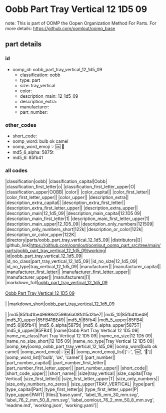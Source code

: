# Oobb Part Tray Vertical 12 1D5 09  

note: This is part of OOMP the Oopen Organization Method For Parts. For more details: https://github.com/oomlout/oomp_base

##  part details





### id
* oomp_id: oobb_part_tray_vertical_12_1d5_09
  * classification: oobb
  * type: part
  * size: tray_vertical
  * color: 
  * description_main: 12_1d5_09
  * description_extra: 
  * manufacturer: 
  * part_number: 

### other_codes
* short_code: 
* oomp_word: bulb ok camel
* oomp_word_emoji :bulb: :ok: :camel:
* md5_6_alpha: 5875t
* md5_6: 85fb41

### all codes 
|classification|oobb|
|classification_capital|Oobb|
|classification_first_letter|o|
|classification_first_letter_upper|O|
|classification_upper|OOBB|
|color||
|color_capital||
|color_first_letter||
|color_first_letter_upper||
|color_upper||
|description_extra||
|description_extra_capital||
|description_extra_first_letter||
|description_extra_first_letter_upper||
|description_extra_upper||
|description_main|12_1d5_09|
|description_main_capital|12.1D5 09|
|description_main_first_letter|1|
|description_main_first_letter_upper|1|
|description_main_upper|12_1D5_09|
|description_only_numbers|121509|
|description_only_numbers_short|122k|
|description_or_color|122k|
|description_or_color_upper|122K|
|directory|parts/oobb_part_tray_vertical_12_1d5_09|
|distributors|[]|
|github_link|https://github.com/oomlout/oomlout_oomp_part_src/tree/main/parts/oobb_part_tray_vertical_12_1d5_09/working|
|id|oobb_part_tray_vertical_12_1d5_09|
|id_no_class|part_tray_vertical_12_1d5_09|
|id_no_size|12_1d5_09|
|id_no_type|tray_vertical_12_1d5_09|
|manufacturer||
|manufacturer_capital||
|manufacturer_first_letter||
|manufacturer_first_letter_upper||
|manufacturer_upper||
|manufacturers|[]|
|markdown_full|[oobb_part_tray_vertical_12_1d5_09](https://github.com/oomlout/oomlout_oomp_part_src/tree/main/parts/oobb_part_tray_vertical_12_1d5_09/working)<br>[](https://github.com/oomlout/oomlout_oomp_part_src/tree/main/parts/oobb_part_tray_vertical_12_1d5_09/working)<br>[Oobb Part Tray Vertical 12 1D5 09](https://github.com/oomlout/oomlout_oomp_part_src/tree/main/parts/oobb_part_tray_vertical_12_1d5_09/working)<br><br>|
|markdown_short|[oobb_part_tray_vertical_12_1d5_09](https://github.com/oomlout/oomlout_oomp_part_src/tree/main/parts/oobb_part_tray_vertical_12_1d5_09/working)<br><br>|
|md5|85fb41be49698d2598b6a08fd15d2be7|
|md5_10|85fb41be49|
|md5_10_upper|85FB41BE49|
|md5_5|85fb4|
|md5_5_upper|85FB4|
|md5_6|85fb41|
|md5_6_alpha|5875t|
|md5_6_alpha_upper|5875T|
|md5_6_upper|85FB41|
|name|Oobb Part Tray Vertical 12 1D5 09|
|name_no_class|Part Tray Vertical 12 1D5 09|
|name_no_size|12 1D5 09|
|name_no_size_short|12 1D5 09|
|name_no_type|Tray Vertical 12 1D5 09|
|oomp_key|oomp_oobb_part_tray_vertical_12_1d5_09|
|oomp_word|bulb ok camel|
|oomp_word_emoji|:bulb: :ok: :camel:|
|oomp_word_emoji_list|[':bulb:', ':ok:', ':camel:']|
|oomp_word_list|['bulb', 'ok', 'camel']|
|part_number||
|part_number_capital||
|part_number_first_letter||
|part_number_first_letter_upper||
|part_number_upper||
|short_code||
|short_code_upper||
|short_name||
|size|tray_vertical|
|size_capital|Tray Vertical|
|size_first_letter|t|
|size_first_letter_upper|T|
|size_only_numbers||
|size_only_numbers_no_zeros||
|size_upper|TRAY_VERTICAL|
|type|part|
|type_capital|Part|
|type_first_letter|p|
|type_first_letter_upper|P|
|type_upper|PART|
|files|['base.yaml', 'label_15_mm_30_mm.svg', 'label_76_2_mm_50_8_mm.svg', 'label_oomlout_76_2_mm_50_8_mm.svg', 'readme.md', 'working.json', 'working.yaml']|
